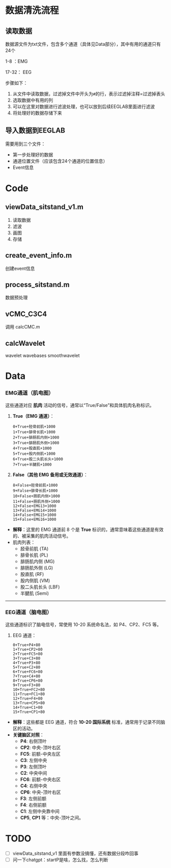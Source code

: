 # 数据清洗流程

## 读取数据

数据源文件为txt文件，包含多个通道（具体见Data部分），其中有用的通道只有24个

1-8 ：EMG

17-32： EEG

步骤如下：

1. 从文件中读取数据，过滤掉文件中开头为`#`的行，表示过滤掉注释=过滤掉表头
2. 选取数据中有用的列
3. 可以在这里对数据进行滤波处理，也可以放到后续EEGLAB里面进行滤波
4. 将处理好的数据存储下来

## 导入数据到EEGLAB

需要用到三个文件：

- 第一步处理好的数据
- 通道位置文件（应该包含24个通道的位置信息）
- Event信息





# Code

## viewData_sitstand_v1.m

1. 读取数据
2. 滤波
3. 画图
4. 存储

## create_event_info.m

创建event信息

## process_sitstand.m

数据预处理


## vCMC_C3C4
调用 calcCMC.m

## calcWavelet
wavelet
    wavebases
smoothwavelet


# Data

### **EMG通道（肌电图）**

这些通道对应 **肌肉** 活动的信号，通常以“True/False”和具体肌肉名称标识。

1. **True（EMG 通道）**：

   ```
   0+True+胫骨前肌+1000
   1+True+腓骨长肌+1000
   2+True+腓肠肌内侧+1000
   3+True+腓肠肌外侧+1000
   4+True+股直肌+1000
   5+True+股内侧肌+1000
   6+True+股二头肌长头+1000
   7+True+半腱肌+1000
   ```

2. **False（其他 EMG 备用或无效通道）**：

   ```
   8+False+胫骨前肌+1000
   9+False+腓骨长肌+1000
   10+False+肠肌内侧+1000
   11+False+肠肌外侧+1000
   12+False+EMG13+1000
   13+False+EMG14+1000
   14+False+EMG15+1000
   15+False+EMG16+1000
   ```

- **解释**：这里的 EMG 通道前 8 个是 **True** 标识的，通常意味着这些通道是有效的、被采集的肌肉活动信号。
- 肌肉列表：
  - 胫骨前肌 (TA)
  - 腓骨长肌 (PL)
  - 腓肠肌内侧 (MG)
  - 腓肠肌外侧 (LG)
  - 股直肌 (RF)
  - 股内侧肌 (VM)
  - 股二头肌长头 (LBF)
  - 半腱肌 (Semi)

------

### **EEG通道（脑电图）**

这些通道标识了脑电信号，常使用 10-20 系统命名法，如 P4、CP2、FC5 等。

1. EEG 通道：

   ```
   0+True+P4+80
   1+True+CP2+80
   2+True+FC5+80
   3+True+C3+80
   4+True+P3+80
   5+True+C2+80
   6+True+FC6+80
   7+True+C4+80
   8+True+CP6+80
   9+True+F3+80
   10+True+FC2+80
   11+True+FC1+80
   12+True+F4+80
   13+True+CP5+80
   14+True+C1+80
   15+True+CP1+80
   ```

- **解释**：这些都是 EEG 通道，符合 **10-20 国际系统** 标准，通常用于记录不同脑区的活动。
- **关键脑区对照**：
  - **P4**: 右侧顶叶
  - **CP2**: 中央-顶叶右区
  - **FC5**: 前额-中央左区
  - **C3**: 左侧中央
  - **P3**: 左侧顶叶
  - **C2**: 中央中间
  - **FC6**: 前额-中央右区
  - **C4**: 右侧中央
  - **CP6**: 中央-顶叶右区
  - **F3**: 左侧前额
  - **F4**: 右侧前额
  - **C1**: 左侧中央靠中间
  - **CP5**, **CP1** 等：中央-顶叶之间。



# TODO

- [ ] viewData_sitstand_v1 里面有参数没搞懂，还有数据分段咋回事
- [ ] 问一下chatgpt：startP是啥，怎么找，怎么判断